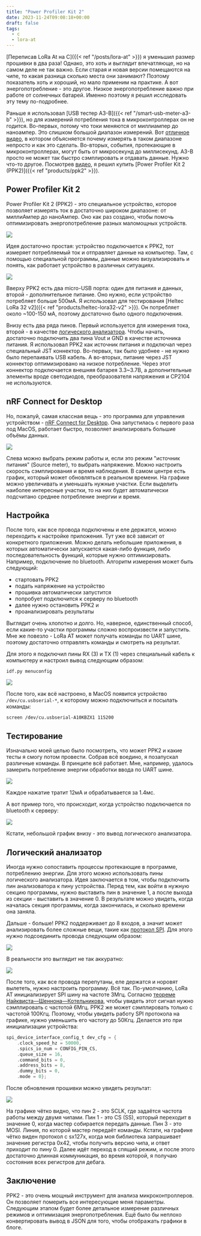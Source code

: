 ```yaml
---
title: "Power Profiler Kit 2"
date: 2023-11-24T09:08:18+00:00
draft: false
tags:
  - c
  - lora-at
---
```


[Переписав LoRa At на С]({{< ref "/posts/lora-at" >}}) я уменьшил размер прошивки в два раза! Однако, это хоть и выглядит впечатляюще, но на самом деле не так важно. Если старая и новая версии помещаются на чипе, то какая разница сколько места они занимают? Поэтому показатель хоть и хороший, но мало применим на практике. А вот энергопотребление - это другое. Низкое энергопотребление важно при работе от солнечных батарей. Именно поэтому я решил исследовать эту тему по-подробнее.

Раньше я использовал [USB тестер A3-B]({{< ref "/smart-usb-meter-a3-b" >}}), но для измерений потребления тока в микроконтроллерах он не годится. Во-первых, потому что токи меняются от миллиампер до наноампер. Это слишком большой диапазон измерений. Вот [отличное видео](https://www.youtube.com/watch?v=LUB8RWzzLWc), в котором объясняется почему измерять в таком диапазоне непросто и как это сделать. Во-вторых, события, протекающие в микроконтроллерах, могут быть от микросекунд до миллисекунд. A3-B просто не может так быстро сэмплировать и отдавать данные. Нужно что-то другое. Посмотрев [видео](https://www.youtube.com/watch?v=LUB8RWzzLWc), я решил купить [Power Profiler Kit 2 (PPK2)]({{< ref "products/ppk2" >}}).

## Power Profiler Kit 2

Power Profiler Kit 2 (PPK2) - это специальное устройство, которое позволяет измерять ток в достаточно широком диапазоне: от миллиАмпер до наноАмпер. Оно как раз создано, чтобы помочь оптимизировать энергопотребление разных маломощных устройств.

![](img/PPK2.jpg)

Идея достаточно простая: устройство подключается к PPK2, тот измеряет потребляемый ток и отправляет данные на компьютер. Там, с помощью специальной программы, данные можно визуализировать и понять, как работает устройство в различных ситуациях.

![](img/1.jpg)

Вверху PPK2 есть два micro-USB порта: один для питания и данных, второй - дополнительное питание. Оно нужно, если устройство потребляет больше 500мА. Я использовал для тестирования [Heltec LoRa 32 v2]({{< ref "products/heltec-lora32-v2" >}}). Он потребляет около ~100-150 мА, поэтому достаточно было одного подключения.

Внизу есть два ряда пинов. Первый используется для измерения тока, второй - в качестве [логического анализатора](https://ru.wikipedia.org/wiki/Логический_анализатор). Чтобы начать, достаточно подключить два пина Vout и GND в качестве источника питания. Я использовал PPK2 как источник питания и подключал через специальный JST коннектор. Во-первых, так было удобнее - не нужно было перепаивать USB кабель. А во-вторых, питание через JST коннектор оптимизировано на низкое потребление. Через этот коннектор подключается внешняя батарея 3.3~3.7В, а дополнительные элементы вроде светодиодов, преобразователя напряжения и CP2104 не используются.

## nRF Connect for Desktop

Но, пожалуй, самая классная вещь - это программа для управления устройством - [nRF Connect for Desktop](https://www.nordicsemi.com/Products/Development-tools/nrf-connect-for-desktop). Она запустилась с первого раза под MacOS, работает быстро, позволяет анализировать большие объёмы данных.

![](img/2.png)

Слева можно выбрать режим работы и, если это режим "источник питания" (Source meter), то выбрать напряжение. Можно настроить скорость сэмплирования и время наблюдения. В самом центре есть график, который может обновляться в реальном времени. На графике можно увеличивать и уменьшать нужные участки. Если выделить наиболее интересные участки, то на них будет автоматически подсчитано среднее потребление энергии и время.

## Настройка

После того, как все провода подключены и еле держатся, можно переходить к настройке приложения. Тут уже всё зависит от конкретного приложения. Можно делать небольшие приложения, в которых автоматически запускается какая-либо функция, либо последовательность функций, которые нужно оптимизировать. Например, подключение по bluetooth. Алгоритм измерения может быть следующий:

 * стартовать PPK2
 * подать напряжение на устройство
 * прошивка автоматически запустится
 * попробует подключится к серверу по bluetooth
 * далее нужно остановить PPK2 и 
 * проанализировать результаты
 
Выглядит очень хлопотно и долго. Но, наверное, единственный способ, если какие-то участки программы сложно воспроизвести и запустить. Мне же повезло - LoRa AT может получать команды по UART шине, поэтому достаточно отправлять команды и смотреть на результат.

Для этого я подключил пины RX (3) и TX (1) через специальный кабель к компьютеру и настроил вывод следующим образом:

```
idf.py menuconfig
```

![](img/4.png)

После того, как всё настроено, в MacOS появится устройство ```/dev/cu.usbserial-*```, к которому можно подключиться и посылать команды:

```
screen /dev/cu.usbserial-A10KBZX1 115200
```

## Тестирование

Изначально моей целью было посмотреть, что может PPK2 и какие тесты я смогу потом провести. Собрав всё воедино, я позапускал различные команды. В принципе всё работает. Мне, например, удалось замерить потребление энергии обработки ввода по UART шине. 

![](img/5.png)

Каждое нажатие тратит 12мА и обрабатывается за 1.4мс.

А вот пример того, что происходит, когда устройство подключается по bluetooth к серверу:

![](img/6.png)

Кстати, небольшой график внизу - это вывод логического анализатора.

## Логический анализатор

Иногда нужно сопоставить процессы протекающие в программе, потреблению энергии. Для этого можно использовать пины логического анализатора. Идея заключается в том, чтобы подключить пин анализоватора к пину устройства. Перед тем, как войти в нужную секцию программы, нужно выставить пин в значение 1, а после выхода из секции - выставить в значение 0. В результате можно увидеть, когда началась секция программы, когда закончилась, и сколько времени она заняла.

Дальше - больше! PPK2 поддерживает до 8 входов, а значит может анализировать более сложные вещи, такие как [протокол SPI](https://en.wikipedia.org/wiki/Serial_Peripheral_Interface). Для этого нужно подсоединить провода следующим образом:

![](img/7.jpg)

В реальности это выглядит не так аккуратно:

![](img/IMG_4045.jpg)

После того, как все провода перепутаны, еле держатся и норовят вылететь, нужно настроить программу. Всё так. По-умолчанию, LoRa AT инициализирует SPI шину на частоте 3Мгц. Согласно [теореме Найквиста—Шеннона—Котельникова](https://digitalmusicacademy.ru/lesson-nyquist-theorem), чтобы увидеть этот сигнал нужно сэмплировать с частотой 6Мгц. PPK2 же может сэмплировать только с частотой 100Кгц. Поэтому, чтобы увидеть работу SPI протокола на графике, нужно уменьшить его частоту до 50Кгц. Делается это при инициализации устройства:

```c
spi_device_interface_config_t dev_cfg = {
    .clock_speed_hz = 50000,
    .spics_io_num = CONFIG_PIN_CS,
    .queue_size = 16,
    .command_bits = 0,
    .address_bits = 8,
    .dummy_bits = 0,
    .mode = 0};
```

После обновления прошивки можно увидеть результат:

![](img/logic-analyzer.png)

На графике чётко видно, что пин 2 - это SCLK, где задаётся частота работы между двумя чипами. Пин 1 - это CS (SS), который переходит в значение 0, когда мастер собирается передать данные. Пин 3 - это MOSI. Линия, по которой мастер передаёт команды. Кстати, на графике чётко виден протокол с sx127x, когда моя библиотека запрашивает значение регистра 0x42, чтобы получить версию чипа, и ответ приходит по пину 0. Далее идёт переход в спящий режим, и после этого достаточно длинная коммуникация, во время которой, я получаю состояния всех регистров для дебага.

## Заключение

PPK2 - это очень мощный инструмент для анализа микроконтроллеров. Он позволяет померить все интересующие меня параметры. Следующим этапом будет более детальное измерение различных режимов и оптимизация энергопотребления. Ещё было бы неплохо конвертировать вывод в JSON для того, чтобы отображать графики в блоге.